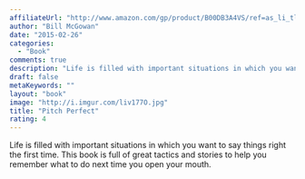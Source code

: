 ```yaml
---
affiliateUrl: "http://www.amazon.com/gp/product/B00DB3A4VS/ref=as_li_tl?ie=UTF8&camp=1789&creative=390957&creativeASIN=B00DB3A4VS&linkCode=as2&tag=jaktre-20&linkId=VVXRBBYJRTWH5RR2"
author: "Bill McGowan"
date: "2015-02-26"
categories:
  - "Book"
comments: true
description: "Life is filled with important situations in which you want to say things right the first time.  This book is full of great tactics and stories to help"
draft: false
metaKeywords: ""
layout: "book"
image: "http://i.imgur.com/liv177O.jpg"
title: "Pitch Perfect"
rating: 4
---
```


Life is filled with important situations in which you want to say things right the first time.  This book is full of great tactics and stories to help you remember what to do next time you open your mouth.
